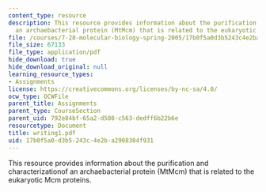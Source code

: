 ```yaml
---
content_type: resource
description: This resource provides information about the purification and characterizationof
  an archaebacterial protein (MtMcm) that is related to the eukaryotic Mcm proteins.
file: /courses/7-28-molecular-biology-spring-2005/17b0f5a0d3b5243c4e2ba2908304f931_writing1.pdf
file_size: 67133
file_type: application/pdf
hide_download: true
hide_download_original: null
learning_resource_types:
- Assignments
license: https://creativecommons.org/licenses/by-nc-sa/4.0/
ocw_type: OCWFile
parent_title: Assignments
parent_type: CourseSection
parent_uid: 792e84bf-65a2-d508-c563-dedff6b22b6e
resourcetype: Document
title: writing1.pdf
uid: 17b0f5a0-d3b5-243c-4e2b-a2908304f931
---
```

This resource provides information about the purification and characterizationof an archaebacterial protein (MtMcm) that is related to the eukaryotic Mcm proteins.